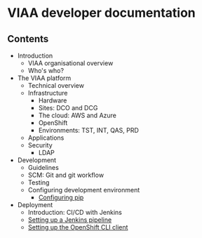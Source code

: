 # VIAA developer documentation

## Contents

+ Introduction
   + VIAA organisational overview
   + Who's who?
+ The VIAA platform
   + Technical overview
   + Infrastructure
      + Hardware
      + Sites: DCO and DCG
      + The cloud: AWS and Azure
      + OpenShift
      + Environments: TST, INT, QAS, PRD
   + Applications
   + Security
      + LDAP
+ Development
  + Guidelines
  + SCM: Git and git workflow
  + Testing
  + Configuring development environment
    + [Configuring pip](configuring-pip.md)
+ Deployment
  + Introduction: CI/CD with Jenkins
  + [Setting up a Jenkins pipeline](setting-up-a-jenkins-pipeline.md)
  + [Setting up the OpenShift CLI client](setting-up-the-openshift-cli-client.md)
